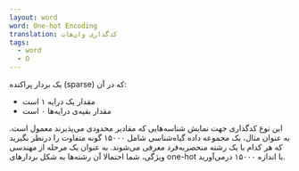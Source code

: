```yaml
---
layout: word
word: One-hot Encoding
translation: کدگذاری وان‌هات
tags:
  - word
  - O
---
```

یک بردار پراکنده (sparse) که در آن:

* مقدار یک درایه ۱ است
* مقدار بقیه‌ی درایه‌ها ۰ است

این نوع کدگذاری جهت نمایش شناسه‌هایی که مقادیر محدودی می‌پذیرند معمول است. به عنوان مثال، یک مجموعه داده گیاه‌شناسی شامل ۱۵۰۰۰ گونه متفاوت را درنظر بگیرید که هر کدام با یک رشته منحصربه‌فرد معرفی می‌شوند. به عنوان یک مرحله از مهندسی ویژگی‌، شما احتمالا آن رشته‌ها به شکل بردارهای one-hot با اندازه ۱۵۰۰۰ درمی‌آورید.